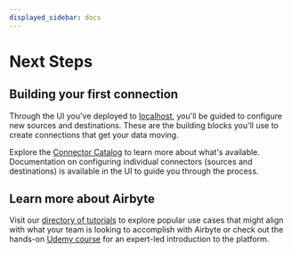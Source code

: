 ```yaml
---
displayed_sidebar: docs
---
```


# Next Steps

## Building your first connection

Through the UI you've deployed to [localhost](http://localhost), you'll be guided to configure new sources and destinations. These are the building blocks you'll use to create connections that get your data moving. 

Explore the [Connector Catalog](/integrations) to learn more about what's available. Documentation on configuring individual connectors (sources and destinations) is available in the UI to guide you through the process. 

## Learn more about Airbyte

Visit our [directory of tutorials](https://airbyte.com/tutorials) to explore popular use cases that might align with what your team is looking to accomplish with Airbyte or check out the hands-on [Udemy course](https://www.udemy.com/course/the-complete-hands-on-introduction-to-airbyte/?couponCode=ACCAGE0923) for an expert-led introduction to the platform. 